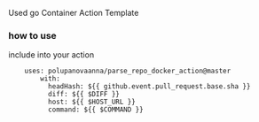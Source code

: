 Used go Container Action Template

### how to use

include into your action

```   
    uses: polupanovaanna/parse_repo_docker_action@master
        with:
          headHash: ${{ github.event.pull_request.base.sha }}
          diff: ${{ $DIFF }}
          host: ${{ $HOST_URL }}
          command: ${{ $COMMAND }}
          
```